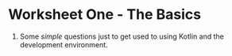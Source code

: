 # Worksheet One - The Basics

1. Some *simple* questions just to get used to using Kotlin and the development environment.
